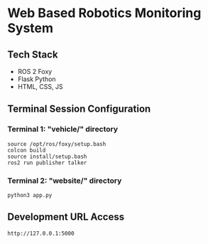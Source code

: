 # Web Based Robotics Monitoring System

## Tech Stack
- ROS 2 Foxy
- Flask Python
- HTML, CSS, JS

## Terminal Session Configuration

### Terminal 1: "vehicle/" directory
```
source /opt/ros/foxy/setup.bash
colcon build
source install/setup.bash
ros2 run publisher talker
```

### Terminal 2: "website/" directory
```
python3 app.py
```

## Development URL Access
```
http://127.0.0.1:5000
```